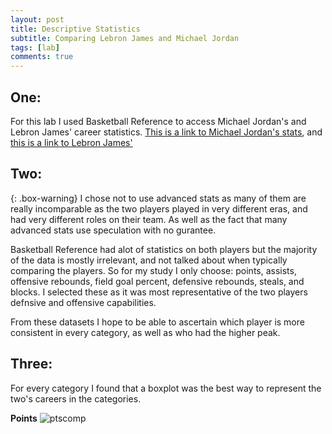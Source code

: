 ```yaml
---
layout: post
title: Descriptive Statistics
subtitle: Comparing Lebron James and Michael Jordan
tags: [lab]
comments: true
---
```


## One:
For this lab I used Basketball Reference to access Michael Jordan's and Lebron James' career statistics. 
[This is a link to Michael Jordan's stats](https://www.basketball-reference.com/players/j/jordami01.html#per_game), and [this is a link to Lebron James'](https://www.basketball-reference.com/players/j/jamesle01.html#per_game)

## Two:
{: .box-warning}
I chose not to use advanced stats as many of them are really incomparable as the two players played in very different eras, and had very different roles on their team. As well as the fact that many advanced stats use speculation with no gurantee. 

Basketball Reference had alot of statistics on both players but the majority of the data is mostly irrelevant, and not talked about when typically comparing the players. So for my study I only choose: points, assists, offensive rebounds, field goal percent, defensive rebounds, steals, and blocks. I selected these as it was most representative of the two players defnsive and offensive capabilities. 

From these datasets I hope to be able to ascertain which player is more consistent in every category, as well as who had the higher peak. 

## Three:
For every category I found that a boxplot was the best way to represent the two's careers in the categories. 

**Points**
![ptscomp](https://graypas.github.io/Art-of-Data/assets/img/lab3_images/ptscomp.png)
